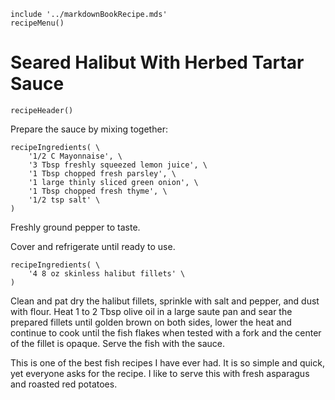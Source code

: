 ~~~ markdown-script
include '../markdownBookRecipe.mds'
recipeMenu()
~~~

# Seared Halibut With Herbed Tartar Sauce

~~~ markdown-script
recipeHeader()
~~~

Prepare the sauce by mixing together:

~~~ markdown-script
recipeIngredients( \
    '1/2 C Mayonnaise', \
    '3 Tbsp freshly squeezed lemon juice', \
    '1 Tbsp chopped fresh parsley', \
    '1 large thinly sliced green onion', \
    '1 Tbsp chopped fresh thyme', \
    '1/2 tsp salt' \
)
~~~

Freshly ground pepper to taste.

Cover and refrigerate until ready to use.

~~~ markdown-script
recipeIngredients( \
    '4 8 oz skinless halibut fillets' \
)
~~~

Clean and pat dry the halibut fillets, sprinkle with salt and pepper, and dust with flour. Heat 1 to
2 Tbsp olive oil in a large saute pan and sear the prepared fillets until golden brown on both
sides, lower the heat and continue to cook until the fish flakes when tested with a fork and the
center of the fillet is opaque. Serve the fish with the sauce.

This is one of the best fish recipes I have ever had. It is so simple and quick, yet everyone asks
for the recipe. I like to serve this with fresh asparagus and roasted red potatoes.
